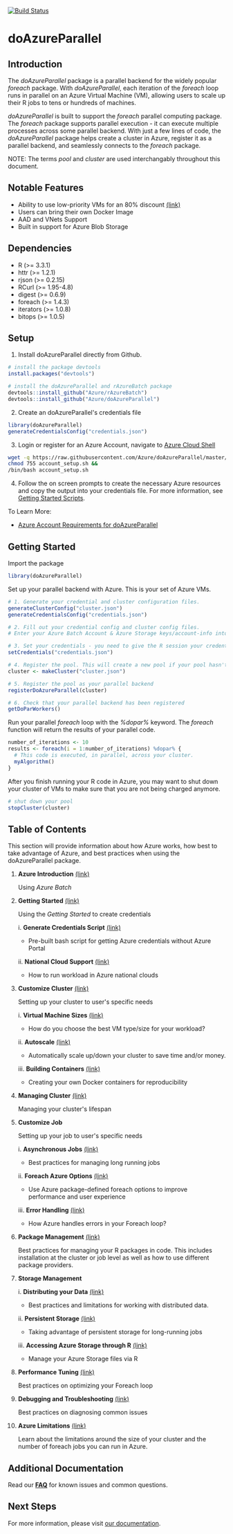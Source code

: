 [![Build Status](https://travis-ci.org/Azure/doAzureParallel.svg?branch=master)](https://travis-ci.org/Azure/doAzureParallel)
# doAzureParallel

## Introduction

The *doAzureParallel* package is a parallel backend for the widely popular *foreach* package. With *doAzureParallel*, each iteration of the *foreach* loop runs in parallel on an Azure Virtual Machine (VM), allowing users to scale up their R jobs to tens or hundreds of machines.

*doAzureParallel* is built to support the *foreach* parallel computing package. The *foreach* package supports parallel execution - it can execute multiple processes across some parallel backend. With just a few lines of code, the *doAzureParallel* package helps create a cluster in Azure, register it as a parallel backend, and seamlessly connects to the *foreach* package.

NOTE: The terms *pool* and *cluster* are used interchangably throughout this document.

## Notable Features
- Ability to use low-priority VMs for an 80% discount [(link)](./docs/31-vm-sizes.md#low-priority-vms)
- Users can bring their own Docker Image
- AAD and VNets Support
- Built in support for Azure Blob Storage

## Dependencies

- R (>= 3.3.1)
- httr (>= 1.2.1)
- rjson (>= 0.2.15)
- RCurl (>= 1.95-4.8)
- digest (>= 0.6.9)
- foreach (>= 1.4.3)
- iterators (>= 1.0.8)
- bitops (>= 1.0.5)

## Setup 

1) Install doAzureParallel directly from Github.

```R
# install the package devtools
install.packages("devtools")

# install the doAzureParallel and rAzureBatch package
devtools::install_github("Azure/rAzureBatch")
devtools::install_github("Azure/doAzureParallel")
```

2) Create an doAzureParallel's credentials file
``` R
library(doAzureParallel)
generateCredentialsConfig("credentials.json")
```

3) Login or register for an Azure Account, navigate to [Azure Cloud Shell](https://shell.azure.com)

``` sh 
wget -q https://raw.githubusercontent.com/Azure/doAzureParallel/master/account_setup.sh &&
chmod 755 account_setup.sh &&
/bin/bash account_setup.sh
```
4) Follow the on screen prompts to create the necessary Azure resources and copy the output into your credentials file. For more information, see [Getting Started Scripts](./docs/02-getting-started-script.md).

To Learn More:
- [Azure Account Requirements for doAzureParallel](./docs/04-azure-requirements.md)

## Getting Started

Import the package
```R
library(doAzureParallel)
```

Set up your parallel backend with Azure. This is your set of Azure VMs.
```R
# 1. Generate your credential and cluster configuration files.  
generateClusterConfig("cluster.json")
generateCredentialsConfig("credentials.json")

# 2. Fill out your credential config and cluster config files.
# Enter your Azure Batch Account & Azure Storage keys/account-info into your credential config ("credentials.json") and configure your cluster in your cluster config ("cluster.json")

# 3. Set your credentials - you need to give the R session your credentials to interact with Azure
setCredentials("credentials.json")

# 4. Register the pool. This will create a new pool if your pool hasn't already been provisioned.
cluster <- makeCluster("cluster.json")

# 5. Register the pool as your parallel backend
registerDoAzureParallel(cluster)

# 6. Check that your parallel backend has been registered
getDoParWorkers()
```

Run your parallel *foreach* loop with the *%dopar%* keyword. The *foreach* function will return the results of your parallel code.

```R
number_of_iterations <- 10
results <- foreach(i = 1:number_of_iterations) %dopar% {
  # This code is executed, in parallel, across your cluster.
  myAlgorithm()
}
```

After you finish running your R code in Azure, you may want to shut down your cluster of VMs to make sure that you are not being charged anymore.

```R
# shut down your pool
stopCluster(cluster)
```

## Table of Contents 
This section will provide information about how Azure works, how best to take advantage of Azure, and best practices when using the doAzureParallel package.

1. **Azure Introduction** [(link)](./docs/00-azure-introduction.md)

   Using *Azure Batch*

2. **Getting Started** [(link)](./docs/01-getting-started.md)

    Using the *Getting Started* to create credentials
    
    i. **Generate Credentials Script** [(link)](./docs/02-getting-started-script.md)

    - Pre-built bash script for getting Azure credentials without Azure Portal

    ii. **National Cloud Support** [(link)](./docs/03-national-clouds.md)

    - How to run workload in Azure national clouds

3. **Customize Cluster** [(link)](./docs/30-customize-cluster.md)

    Setting up your cluster to user's specific needs

    i. **Virtual Machine Sizes** [(link)](./docs/31-vm-sizes.md)
    
    - How do you choose the best VM type/size for your workload?

    ii. **Autoscale** [(link)](./docs/32-autoscale.md)
  
    - Automatically scale up/down your cluster to save time and/or money.
  
    iii. **Building Containers** [(link)](./docs/33-building-containers.md)
    
      - Creating your own Docker containers for reproducibility

4. **Managing Cluster** [(link)](./docs/40-clusters.md)

    Managing your cluster's lifespan

5. **Customize Job**

    Setting up your job to user's specific needs
    
    i. **Asynchronous Jobs** [(link)](./docs/51-long-running-job.md)
    
    - Best practices for managing long running jobs
  
    ii. **Foreach Azure Options** [(link)](./docs/52-azure-foreach-options.md)
        
    - Use Azure package-defined foreach options to improve performance and user experience
  
    iii. **Error Handling** [(link)](./docs/53-error-handling.md)
    
    - How Azure handles errors in your Foreach loop? 
    
6. **Package Management** [(link)](./docs/20-package-management.md)

    Best practices for managing your R packages in code. This includes installation at the cluster or job level as well as how to use different package providers.

7. **Storage Management**
    
    i. **Distributing your Data** [(link)](./docs/71-distributing-data.md)
    
    - Best practices and limitations for working with distributed data.

    ii. **Persistent Storage** [(link)](./docs/72-persistent-storage.md)

    - Taking advantage of persistent storage for long-running jobs
   
    iii. **Accessing Azure Storage through R** [(link)](./docs/73-managing-storage.md)
    
    - Manage your Azure Storage files via R 

8. **Performance Tuning** [(link)](./docs/80-performance-tuning.md)

    Best practices on optimizing your Foreach loop

9. **Debugging and Troubleshooting** [(link)](./docs/90-troubleshooting.md)
    
    Best practices on diagnosing common issues

10. **Azure Limitations** [(link)](./docs/91-quota-limitations.md)

    Learn about the limitations around the size of your cluster and the number of foreach jobs you can run in Azure.
   
## Additional Documentation
Read our [**FAQ**](./docs/92-faq.md) for known issues and common questions.

## Next Steps

For more information, please visit [our documentation](./docs/README.md).
